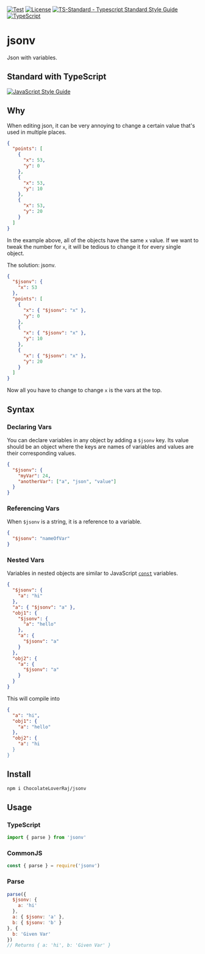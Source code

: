 [![Test](https://github.com/ChocolateLoverRaj/jsonv/actions/workflows/test.yml/badge.svg)](https://github.com/ChocolateLoverRaj/jsonv/actions/workflows/test.yml)
[![License](https://badgen.net/github/license/standard/ts-standard)](https://github.com/standard/ts-standard/blob/master/LICENSE)
[![TS-Standard - Typescript Standard Style Guide](https://badgen.net/badge/code%20style/ts-standard/blue?icon=typescript)](https://github.com/standard/ts-standard)
[![TypeScript](https://badgen.net/badge/icon/typescript?icon=typescript&label)](https://www.typescriptlang.org/)

# jsonv
Json with variables.

## Standard with TypeScript
[![JavaScript Style Guide](https://cdn.rawgit.com/standard/standard/master/badge.svg)](https://github.com/standard/eslint-config-standard-with-typescript)

## Why
When editing json, it can be very annoying to change a certain value that's used in multiple places.
```json
{
  "points": [
    {
      "x": 53,
      "y": 0
    },
    {
      "x": 53,
      "y": 10
    },
    {
      "x": 53,
      "y": 20
    }
  ]
}
```
In the example above, all of the objects have the same `x` value. If we want to tweak the number for `x`, it will be tedious to change it for every single object.

The solution: jsonv.
```json
{
  "$jsonv": {
    "x": 53
  },
  "points": [
    {
      "x": { "$jsonv": "x" },
      "y": 0
    },
    {
      "x": { "$jsonv": "x" },
      "y": 10
    },
    {
      "x": { "$jsonv": "x" },
      "y": 20
    }
  ]
}
```
Now all you have to change to change `x` is the vars at the top.

## Syntax

### Declaring Vars
You can declare variables in any object by adding a `$jsonv` key. Its value should be an object where the keys are names of variables and values are their corresponding values.
```json
{
  "$jsonv": {
    "myVar": 24,
    "anotherVar": ["a", "json", "value"]
  }
}
```

### Referencing Vars
When `$jsonv` is a string, it is a reference to a variable.
```json
{
  "$jsonv": "nameOfVar"
}
```

### Nested Vars
Variables in nested objects are similar to JavaScript [`const`](https://developer.mozilla.org/en-US/docs/Web/JavaScript/Reference/Statements/const) variables.
```json
{
  "$jsonv": {
    "a": "hi"
  },
  "a": { "$jsonv": "a" },
  "obj1": {
    "$jsonv": {
      "a": "hello"
    },
    "a": {
      "$jsonv": "a"
    }
  },
  "obj2": {
    "a": {
      "$jsonv": "a"
    }
  }
}
```
This will compile into
```json
{
  "a": "hi",
  "obj1": {
    "a": "hello"
  },
  "obj2": {
    "a": "hi
  }
}
```


## Install
```bash
npm i ChocolateLoverRaj/jsonv
```

## Usage

### TypeScript
```js
import { parse } from 'jsonv'
```

### CommonJS
```js
const { parse } = require('jsonv')
```

### Parse
```js
parse({
  $jsonv: {
    a: 'hi'
  },
  a: { $jsonv: 'a' },
  b: { $jsonv: 'b' }
}, {
  b: 'Given Var'
})
// Returns { a: 'hi', b: 'Given Var' }
```
